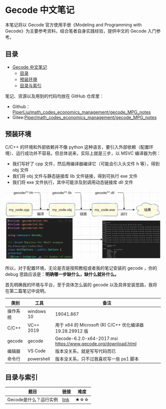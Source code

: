 # Gecode 中文笔记
本笔记将以 Gecode 官方使用手册《Modeling and Programming with Gecode》为主要参考资料，结合笔者自身实践经验，提供中文的 Gecode 入门参考。

## 目录
<!-- @import "[TOC]" {cmd="toc" depthFrom=1 depthTo=6 orderedList=false} -->

<!-- code_chunk_output -->

- [Gecode 中文笔记](#gecode-中文笔记)
  - [目录](#目录)
  - [预装环境](#预装环境)
  - [目录与索引](#目录与索引)

<!-- /code_chunk_output -->

笔记、资源以及用到的代码均放在 GitHub 仓库里：
- Github：[PiperLiu/math_codes_economics_management/gecode_MPG_notes](https://github.com/PiperLiu/math_codes_economics_management/tree/master/gecode_MPG_notes)
- Gitee:[Piper/math_codes_economics_management/gecode_MPG_notes](https://gitee.com/piperliu/math_codes_economics_management/tree/master/gecode_MPG_notes)

## 预装环境
C/C++ 的环境和外部依赖并不像 python 这种语言，要引入外部依赖（配置环境）、运行成功并不容易。但总体说来，实际上就是三步，以 MSVC 编译器为例：
- 我们写好了 cpp 文件，然后用编译器编译它（可能会引入头文件 h 等），得到 obj 文件
- 我们将 obj 文件与静态链接库 lib 文件链接，得到可执行 exe 文件
- 我们将 exe 文件执行，其中可能涉及到调用动态链接库 dll 文件

![PiperLiu 绘制于 20210316](./attach/draw.io/0000readme.png)

所以，对于配置环境，无论是否是按照教程或者我的笔记安装的 gecode ，你的 debug 思路应该是：**明确哪一步缺什么，缺什么就补什么。**

首先明确我的环境与平台，至于具体怎么装的 gecode 以及具体安装思路，我将在第二篇笔记中说明。

| 类别 | 工具 | 备注 |
|---|---|---|
| 操作系统 | windows 10 | 19041.867 |
| C/C++ | VC++ 2019 | 用于 x64 的 Microsoft (R) C/C++ 优化编译器 19.28.29912 版 |
| gecode | gecode | Gecode-6.2.0-x64-2017.msi https://www.gecode.org/download.html |
| 编辑器 | VS Code | 版本没关系，就是写写代码而已 |
| 命令行 | powershell | 版本没关系，只不过我喜欢写一些 ps1 脚本 |

## 目录与索引
| 题目 | 链接 | 难度 |
|---|---|---|
| Gecode是什么？运行实例 | [link](./notes/01Gecode是什么？使用示例？笔记说明.md) | ★☆☆ |
